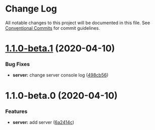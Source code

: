 # Change Log

All notable changes to this project will be documented in this file.
See [Conventional Commits](https://conventionalcommits.org) for commit guidelines.

# [1.1.0-beta.1](https://github.com/Lornz-/lerna-semantic-release-demo/compare/@lornz-/server@1.1.0-beta.0...@lornz-/server@1.1.0-beta.1) (2020-04-10)


### Bug Fixes

* **server:** change server console log ([498cb56](https://github.com/Lornz-/lerna-semantic-release-demo/commit/498cb5640f511c5a0f7782aa61a1c9c87a1d1810))





# 1.1.0-beta.0 (2020-04-10)


### Features

* **server:** add server ([6a2414c](https://github.com/Lornz-/lerna-semantic-release-demo/commit/6a2414cae880a379695784d346ddddfb472b62e6))
